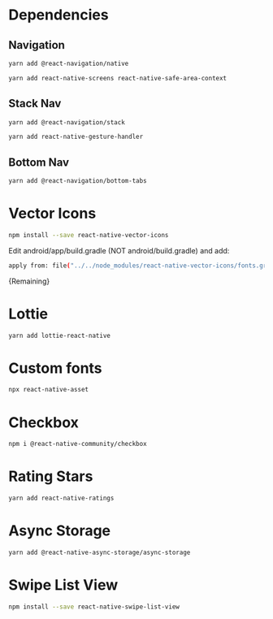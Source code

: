 # Dependencies

## Navigation

```bash
yarn add @react-navigation/native
```

```bash
yarn add react-native-screens react-native-safe-area-context
```

## Stack Nav

```bash
yarn add @react-navigation/stack
```

```bash
yarn add react-native-gesture-handler
```

## Bottom Nav

```bash
yarn add @react-navigation/bottom-tabs
```

# Vector Icons

```bash
npm install --save react-native-vector-icons
```

Edit android/app/build.gradle (NOT android/build.gradle) and add:

```bash
apply from: file("../../node_modules/react-native-vector-icons/fonts.gradle")
```

{Remaining}

# Lottie

```bash
yarn add lottie-react-native
```

# Custom fonts

```bash
npx react-native-asset
```

# Checkbox

```bash
npm i @react-native-community/checkbox
```

# Rating Stars

```bash
yarn add react-native-ratings
```

# Async Storage

```bash
yarn add @react-native-async-storage/async-storage
```

# Swipe List View

```bash
npm install --save react-native-swipe-list-view
```
